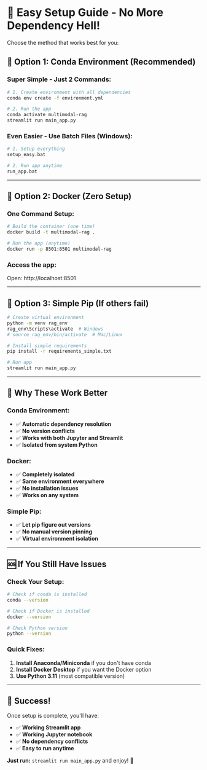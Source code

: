 # 🚀 Easy Setup Guide - No More Dependency Hell!

Choose the method that works best for you:

## 🥇 **Option 1: Conda Environment (Recommended)**

### **Super Simple - Just 2 Commands:**
```bash
# 1. Create environment with all dependencies
conda env create -f environment.yml

# 2. Run the app
conda activate multimodal-rag
streamlit run main_app.py
```

### **Even Easier - Use Batch Files (Windows):**
```bash
# 1. Setup everything
setup_easy.bat

# 2. Run app anytime
run_app.bat
```

---

## 🥈 **Option 2: Docker (Zero Setup)**

### **One Command Setup:**
```bash
# Build the container (one time)
docker build -t multimodal-rag .

# Run the app (anytime)
docker run -p 8501:8501 multimodal-rag
```

### **Access the app:**
Open: http://localhost:8501

---

## 🥉 **Option 3: Simple Pip (If others fail)**

```bash
# Create virtual environment
python -m venv rag_env
rag_env\Scripts\activate  # Windows
# source rag_env/bin/activate  # Mac/Linux

# Install simple requirements
pip install -r requirements_simple.txt

# Run app
streamlit run main_app.py
```

---

## 🎯 **Why These Work Better**

### **Conda Environment:**
- ✅ **Automatic dependency resolution**
- ✅ **No version conflicts**
- ✅ **Works with both Jupyter and Streamlit**
- ✅ **Isolated from system Python**

### **Docker:**
- ✅ **Completely isolated**
- ✅ **Same environment everywhere**
- ✅ **No installation issues**
- ✅ **Works on any system**

### **Simple Pip:**
- ✅ **Let pip figure out versions**
- ✅ **No manual version pinning**
- ✅ **Virtual environment isolation**

---

## 🆘 **If You Still Have Issues**

### **Check Your Setup:**
```bash
# Check if conda is installed
conda --version

# Check if Docker is installed
docker --version

# Check Python version
python --version
```

### **Quick Fixes:**
1. **Install Anaconda/Miniconda** if you don't have conda
2. **Install Docker Desktop** if you want the Docker option
3. **Use Python 3.11** (most compatible version)

---

## 🎉 **Success!**

Once setup is complete, you'll have:
- ✅ **Working Streamlit app**
- ✅ **Working Jupyter notebook**
- ✅ **No dependency conflicts**
- ✅ **Easy to run anytime**

**Just run:** `streamlit run main_app.py` and enjoy! 🚀